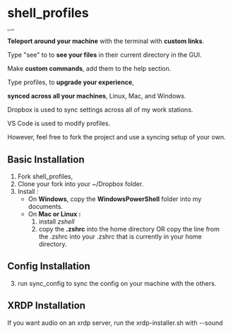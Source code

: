 # shell_profiles

<img src="./shell.png" alt="shell" style="zoom: 33%;" />

**Teleport around your machine** with the terminal with **custom links**.

Type "see" to to **see your files** in their current directory in the GUI.

Make **custom commands**, add them to the help section.

Type profiles, to **upgrade your experience**, 

**synced across all your machines**, Linux, Mac, and Windows.



Dropbox is used to sync settings across all of my work stations.

VS Code is used to modify profiles.

However, feel free to fork the project and use a syncing setup of your own.



## Basic Installation

1. Fork shell_profiles,
2. Clone your fork into your ~/Dropbox folder.
3. Install :
   * On **Windows**, copy the **WindowsPowerShell** folder into my documents.
   * On **Mac or Linux :** 
     1. install *zshell* 
     2. copy the **.zshrc** into the home directory OR copy the line from the .zshrc into your .zshrc that is currently in your home directory.
 
## Config Installation
 3. run sync_config to sync the config on your machine with the others.

## XRDP Installation
If you want audio on an xrdp server, run the xrdp-installer.sh with --sound
